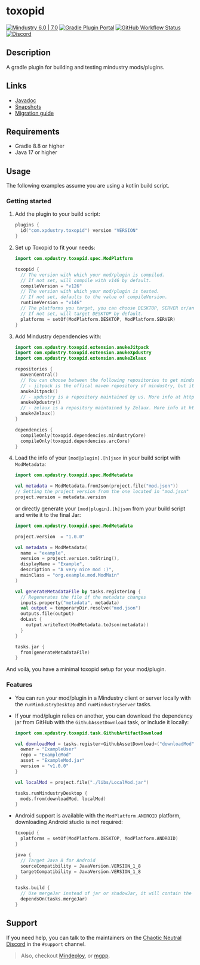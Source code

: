 # toxopid

[![Mindustry 6.0 | 7.0](https://img.shields.io/badge/Mindustry-6.0%20%7C%207.0-00b0b3)](https://github.com/Anuken/Mindustry/releases)
[![Gradle Plugin Portal](https://img.shields.io/gradle-plugin-portal/v/com.xpdustry.toxopid?color=00b0b3&logoColor=00b0b3&label=Gradle)](https://plugins.gradle.org/plugin/com.xpdustry.toxopid)
[![GitHub Workflow Status](https://img.shields.io/github/actions/workflow/status/Xpdustry/Toxopid/build.yml?color=00b0b3&label=Build)](https://github.com/xpdustry/toxopid/actions/workflows/build.yml)
[![Discord](https://img.shields.io/discord/519293558599974912?color=00b0b3&label=Discord)](https://discord.xpdustry.com)

## Description

A gradle plugin for building and testing mindustry mods/plugins.

## Links

- [Javadoc](https://maven.xpdustry.com/javadoc/releases/com/xpdustry/toxopid/latest/)
- [Snapshots](https://maven.xpdustry.com/#/snapshots/com/xpdustry/toxopid/)
- [Migration guide](MIGRATING.md)

## Requirements

- Gradle 8.8 or higher
- Java 17 or higher

## Usage

The following examples assume you are using a kotlin build script.

### Getting started

1. Add the plugin to your build script:

   ```gradle.kts
   plugins {
     id("com.xpdustry.toxopid") version "VERSION"
   }
   ```

2. Set up Toxopid to fit your needs:

   ```gradle.kts
   import com.xpdustry.toxopid.spec.ModPlatform

   toxopid {
     // The version with which your mod/plugin is compiled.
     // If not set, will compile with v146 by default.
     compileVersion = "v126"
     // The version with which your mod/plugin is tested.
     // If not set, defaults to the value of compileVersion.
     runtimeVersion = "v146"
     // The platforms you target, you can choose DESKTOP, SERVER or/and ANDROID.
     // If not set, will target DESKTOP by default.
     platforms = setOf(ModPlatform.DESKTOP, ModPlatform.SERVER)
   }
   ```

3. Add Mindustry dependencies with:

   ```gradle.kts
   import com.xpdustry.toxopid.extension.anukeJitpack
   import com.xpdustry.toxopid.extension.anukeXpdustry
   import com.xpdustry.toxopid.extension.anukeZelaux

   repositories {
     mavenCentral()
     // You can choose between the following repositories to get mindustry artifacts:
     // - jitpack is the offical maven repository of mindustry, but it breaks a lot 😡
     anukeJitpack()
     // - xpdustry is a repository maintained by us. More info at https://github.com/xpdustry/mindustry-publish
     anukeXpdustry()
     // - zelaux is a repository maintained by Zelaux. More info at https://github.com/Zelaux/MindustryRepo
     anukeZelaux()
   }

   dependencies {
     compileOnly(toxopid.dependencies.mindustryCore)
     compileOnly(toxopid.dependencies.arcCore)
   }
   ```

4. Load the info of your `[mod|plugin].[h]json` in your build script with `ModMetadata`:

   ```gradle.kts
   import com.xpdustry.toxopid.spec.ModMetadata

   val metadata = ModMetadata.fromJson(project.file("mod.json"))
   // Setting the project version from the one located in "mod.json"
   project.version = metadata.version
   ```

   or directly generate your `[mod|plugin].[h]json` from your build script and write it to the final Jar:

   ```gradle.kts
   import com.xpdustry.toxopid.spec.ModMetadata

   project.version  = "1.0.0"
   
   val metadata = ModMetadata(
     name = "example",
     version = project.version.toString(),
     displayName = "Example",
     description = "A very nice mod :)",
     mainClass = "org.example.mod.ModMain"
   )
   
   val generateMetadataFile by tasks.registering {
     // Regenerates the file if the metadata changes
     inputs.property("metadata", metadata)
     val output = temporaryDir.resolve("mod.json")
     outputs.file(output)
     doLast {
       output.writeText(ModMetadata.toJson(metadata))
     }
   }
   
   tasks.jar {
     from(generateMetadataFile)
   }
   ```
   
And voilà, you have a minimal toxopid setup for your mod/plugin.

### Features

- You can run your mod/plugin in a Mindustry client or server locally with the `runMindustryDesktop` and
  `runMindustryServer` tasks.

- If your mod/plugin relies on another, you can download the dependency jar from GitHub with
  the `GithubAssetDownload` task, or include it locally:

  ```gradle.kts
  import com.xpdustry.toxopid.task.GithubArtifactDownload

  val downloadMod = tasks.register<GithubAssetDownload>("downloadMod") {
    owner = "ExampleUser"
    repo = "ExampleMod"
    asset = "ExampleMod.jar"
    version = "v1.0.0"
  }
  
  val localMod = project.file("./libs/LocalMod.jar")
  
  tasks.runMindustryDesktop {
    mods.from(downloadMod, localMod)
  }
  ```
  
- Android support is available with the `ModPlatform.ANDROID` platform, downloading Android studio is not required:

  ```gradle.kts
  toxopid {
    platforms = setOf(ModPlatform.DESKTOP, ModPlatform.ANDROID)
  }
  
  java {
    // Target Java 8 for Android
    sourceCompatibility = JavaVersion.VERSION_1_8
    targetCompatibility = JavaVersion.VERSION_1_8
  }
  
  tasks.build {
    // Use mergeJar instead of jar or shadowJar, it will contain the dexed classes
    dependsOn(tasks.mergeJar)
  }
  ```

## Support

If you need help, you can talk to the maintainers on the
[Chaotic Neutral Discord](https://discord.xpdustry.com) in the `#support` channel.

> Also, checkout [Mindeploy](https://github.com/NiChrosia/Mindeploy), or [mgpp](https://github.com/PlumyGame/mgpp).
